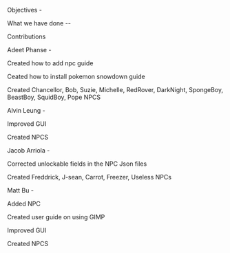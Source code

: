 Objectives -




What we have done --

Contributions

Adeet Phanse -

Created how to add npc guide

Ceated how to install pokemon snowdown guide

Created Chancellor, Bob, Suzie, Michelle, RedRover, DarkNight, SpongeBoy, BeastBoy, SquidBoy, Pope NPCS

Alvin Leung -

Improved GUI 

Created  NPCS

Jacob Arriola -

Corrected unlockable fields in the NPC Json files

Created Freddrick, J-sean, Carrot, Freezer, Useless NPCs

Matt Bu - 

Added NPC

Created user guide on using GIMP

Improved GUI 

Created  NPCS



